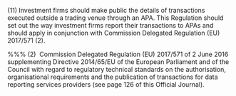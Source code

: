 (11) Investment firms should make public the details of transactions executed outside a trading venue through an APA. This Regulation should set out the way investment firms report their transactions to APAs and should apply in conjunction with Commission Delegated Regulation (EU) 2017/571 (2).

%%% (2)  Commission Delegated Regulation (EU) 2017/571 of 2 June 2016 supplementing Directive 2014/65/EU of the European Parliament and of the Council with regard to regulatory technical standards on the authorisation, organisational requirements and the publication of transactions for data reporting services providers (see page 126 of this Official Journal).